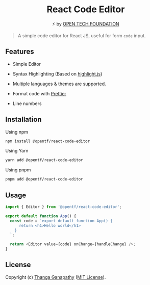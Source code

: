 <div align="center">

# React Code Editor

⚡ by [OPEN TECH FOUNDATION](https://open-tech-foundation.pages.dev/)

<!-- ![Screenshot](./Screenshot.png) -->

</div>

> A simple code editor for React JS, useful for form `code` input.

## Features

- Simple Editor

- Syntax Highlighting (Based on [highlight.js](https://highlightjs.org/))

- Multiple languages & themes are supported.

- Format code with [Prettier](https://prettier.io/)

- Line numbers

## Installation

Using npm

```sh
npm install @opentf/react-code-editor
```

Using Yarn

```sh
yarn add @opentf/react-code-editor
```

Using pnpm

```sh
pnpm add @opentf/react-code-editor
```

## Usage

```ts
import { Editor } from '@opentf/react-code-editor';

export default function App() {
  const code = `export default function App() {
      return <h1>Hello world</h1>
    }
  `;

  return <Editor value={code} onChange={handleChange} />;
}
```

## License

Copyright (c) [Thanga Ganapathy](https://github.com/Thanga-Ganapathy) ([MIT License](./LICENSE)).
